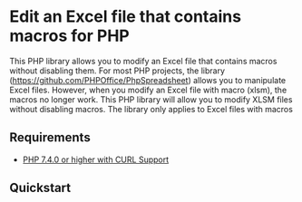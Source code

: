 # Edit an Excel file that contains macros for PHP
This PHP library allows you to modify an Excel file that contains macros without disabling them.
For most PHP projects, the library (https://github.com/PHPOffice/PhpSpreadsheet) allows you to manipulate Excel files.
However, when you modify an Excel file with macro (xlsm), the macros no longer work.
This PHP library will allow you to modify XLSM files without disabling macros.
The library only applies to Excel files with macros

Requirements
-------------------
* [PHP 7.4.0 or higher with CURL Support](http://www.php.net/)

Quickstart
-------------------